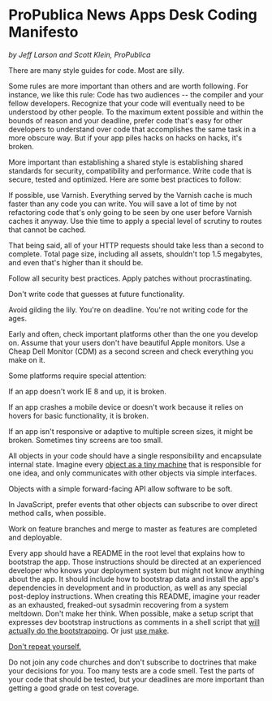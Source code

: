 # ProPublica News Apps Desk Coding Manifesto

_by Jeff Larson and Scott Klein, ProPublica_

There are many style guides for code. Most are silly. 

Some rules are more important than others and are worth following. For instance, we like this rule: Code has two audiences -- the compiler and your fellow developers. Recognize that your code will eventually need to be understood by other people. To the maximum extent possible and within the bounds of reason and your deadline, prefer code that's easy for other developers to understand over code that accomplishes the same task in a more obscure way. But if your app piles hacks on hacks on hacks, it's broken.

More important than establishing a shared style is establishing shared standards for security, compatibility and performance. Write code that is secure, tested and optimized. Here are some best practices to follow:

If possible, use Varnish. Everything served by the Varnish cache is much faster than any code you can write. You will save a lot of time by not refactoring code that's only going to be seen by one user before Varnish caches it anyway. Use thie time to apply a special level of scrutiny to routes that cannot be cached. 

That being said, all of your HTTP requests should take less than a second to complete. Total page size, including all assets, shouldn't top 1.5 megabytes, and even that's higher than it should be.

Follow all security best practices. Apply patches without procrastinating.

Don't write code that guesses at future functionality. 

Avoid gilding the lily. You're on deadline. You're not writing code for the ages.

Early and often, check important platforms other than the one you develop on. Assume that your users don't have beautiful Apple monitors. Use a Cheap Dell Monitor (CDM) as a second screen and check everything you make on it.

Some platforms require special attention:

If an app doesn't work IE 8 and up, it is broken.

If an app crashes a mobile device or doesn't work because it relies on hovers for basic functionality, it is broken.

If an app isn't responsive or adaptive to multiple screen sizes, it might be broken. Sometimes tiny screens are too small.

All objects in your code should have a single responsibility and encapsulate internal state. Imagine every [object as a tiny machine](http://worrydream.com/EarlyHistoryOfSmalltalk/) that is responsible for one idea, and only communicates with other objects via simple interfaces. 

Objects with a simple forward-facing API allow software to be soft.

In JavaScript, prefer events that other objects can subscribe to over direct method calls, when possible.

Work on feature branches and merge to master as features are completed and deployable.

Every app should have a README in the root level that explains how to bootstrap the app. Those instructions should be directed at an experienced developer who knows your deployment system but might not know anything about the app. It should include how to bootstrap data and install the app's dependencies in development and in production, as well as any special post-deploy instructions. When creating this README, imagine your reader as an exhausted, freaked-out sysadmin recovering from a system meltdown. Don't make her think. When possible, make a setup script that expresses dev bootstrap instructions as comments in a shell script that [will actually do the bootstrapping](http://robots.thoughtbot.com/post/41439635905/bin-setup). Or just [use make](http://bost.ocks.org/mike/make/).

[Don't repeat yourself.](https://github.com/propublica/guides/coding-manifesto.md)

Do not join any code churches and don't subscribe to doctrines that make your decisions for you. Too many tests are a code smell. Test the parts of your code that should be tested, but your deadlines are more important than getting a good grade on test coverage.

